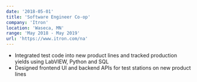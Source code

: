 ```yaml
---
date: '2018-05-01'
title: 'Software Engineer Co-op'
company: 'Itron'
location: 'Waseca, MN'
range: 'May 2018 - May 2019'
url: 'https://www.itron.com/na'
---
```


- Integrated test code into new product lines and tracked production yields using LabVIEW, Python and SQL
- Designed frontend UI and backend APIs for test stations on new product lines
